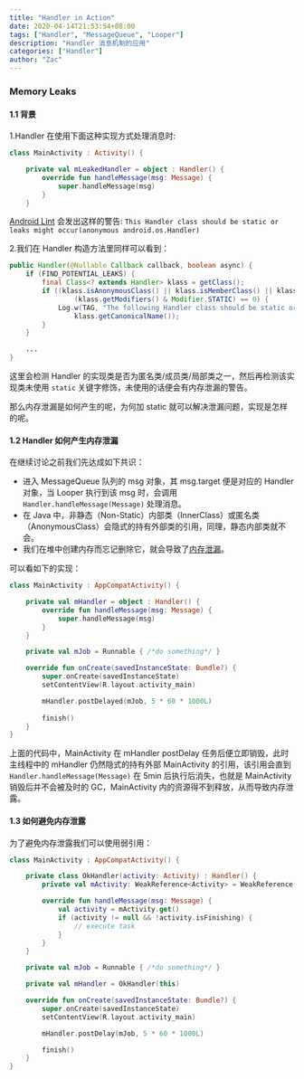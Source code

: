 ```yaml
---
title: "Handler in Action"
date: 2020-04-14T21:53:54+08:00
tags: ["Handler", "MessageQueue", "Looper"]
description: "Handler 消息机制的应用"
categories: ["Handler"]
author: "Zac"
---
```


### Memory Leaks

#### 1.1 背景

1.Handler 在使用下面这种实现方式处理消息时:

```kotlin
class MainActivity : Activity() {

    private val mLeakedHandler = object : Handler() {
        override fun handleMessage(msg: Message) {
            super.handleMessage(msg)
        }
    }
```

[Android Lint][lint] 会发出这样的警告: `This Handler class should be static or leaks might occur(anonymous android.os.Handler)`

2.我们在 Handler 构造方法里同样可以看到：

```java
public Handler(@Nullable Callback callback, boolean async) {
    if (FIND_POTENTIAL_LEAKS) {
        final Class<? extends Handler> klass = getClass();
        if ((klass.isAnonymousClass() || klass.isMemberClass() || klass.isLocalClass()) &&
                (klass.getModifiers() & Modifier.STATIC) == 0) {
            Log.w(TAG, "The following Handler class should be static or leaks might occur: " +
                klass.getCanonicalName());
        }
    }

    ...
}
```

这里会检测 Handler 的实现类是否为匿名类/成员类/局部类之一，然后再检测该实现类未使用 `static` 关键字修饰，未使用的话便会有内存泄漏的警告。

那么内存泄漏是如何产生的呢，为何加 static 就可以解决泄漏问题，实现是怎样的呢。

#### 1.2 Handler 如何产生内存泄漏

在继续讨论之前我们先达成如下共识：

+ 进入 MessageQueue 队列的 msg 对象，其 msg.target 便是对应的 Handler 对象，当 Looper 执行到该 msg 时，会调用 `Handler.handleMessage(Message)` 处理消息。
+ 在 Java 中，非静态（Non-Static）内部类（InnerClass）或匿名类（AnonymousClass）会隐式的持有外部类的引用，同理，静态内部类就不会。
+ 我们在堆中创建内存而忘记删除它，就会导致了[内存泄漏][leaks]。

可以看如下的实现：

```kotlin
class MainActivity : AppCompatActivity() {

    private val mHandler = object : Handler() {
        override fun handleMessage(msg: Message) {
            super.handleMessage(msg)
        }
    }

    private val mJob = Runnable { /*do something*/ }

    override fun onCreate(savedInstanceState: Bundle?) {
        super.onCreate(savedInstanceState)
        setContentView(R.layout.activity_main)

        mHandler.postDelayed(mJob, 5 * 60 * 1000L)
  
        finish()
    }
}
```

上面的代码中，MainActivity 在 mHandler postDelay 任务后便立即销毁，此时主线程中的 mHandler 仍然隐式的持有外部 MainActivity 的引用，该引用会直到 `Handler.handleMessage(Message)` 在 5min 后执行后消失，也就是 MainActivity 销毁后并不会被及时的 GC，MainActivity 内的资源得不到释放，从而导致内存泄露。

#### 1.3 如何避免内存泄露

为了避免内存泄露我们可以使用弱引用：

```kotlin
class MainActivity : AppCompatActivity() {

    private class OkHandler(activity: Activity) : Handler() {
        private val mActivity: WeakReference<Activity> = WeakReference(activity)

        override fun handleMessage(msg: Message) {
            val activity = mActivity.get()
            if (activity != null && !activity.isFinishing) {
                // execute task
            }
        }
    }

    private val mJob = Runnable { /*do something*/ }

    private val mHandler = OkHandler(this)

    override fun onCreate(savedInstanceState: Bundle?) {
        super.onCreate(savedInstanceState)
        setContentView(R.layout.activity_main)

        mHandler.postDelay(mJob, 5 * 60 * 1000L)

        finish()
    }
}
```

[lint]:http://tools.android.com/tips/lint-checks
[hic]:http://localhost:1313/posts/handler-in-action/
[leaks]:https://www.geeksforgeeks.org/what-is-memory-leak-how-can-we-avoid/
